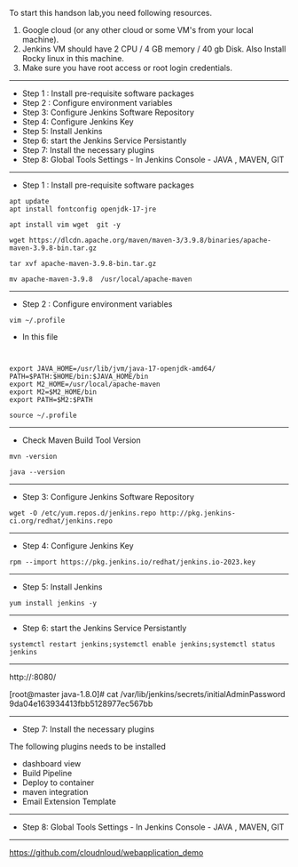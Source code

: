 To start this handson lab,you need following resources.

1. Google cloud (or any other cloud or some VM's from your local machine).
2. Jenkins VM should have 2 CPU / 4 GB memory / 40 gb Disk. Also Install Rocky linux in this machine.
3. Make sure you have root access or root login credentials.

*******************************************************************************************************************
- Step 1 : Install pre-requisite software packages
- Step 2 : Configure environment variables
- Step 3: Configure Jenkins Software Repository
- Step 4: Configure Jenkins Key
- Step 5: Install Jenkins
- Step 6: start the Jenkins Service Persistantly
- Step 7: Install the necessary plugins
- Step 8: Global Tools Settings - In Jenkins Console - JAVA , MAVEN, GIT
*******************************************************************************************************************
- Step 1 : Install pre-requisite software packages

```
apt update
apt install fontconfig openjdk-17-jre
```

```
apt install vim wget  git -y
```

```
wget https://dlcdn.apache.org/maven/maven-3/3.9.8/binaries/apache-maven-3.9.8-bin.tar.gz
```


```
tar xvf apache-maven-3.9.8-bin.tar.gz
```

```
mv apache-maven-3.9.8  /usr/local/apache-maven
```



*******************************************************************************************************************
- Step 2 : Configure environment variables
```
vim ~/.profile
```

- In this file
```


export JAVA_HOME=/usr/lib/jvm/java-17-openjdk-amd64/
PATH=$PATH:$HOME/bin:$JAVA_HOME/bin
export M2_HOME=/usr/local/apache-maven
export M2=$M2_HOME/bin
export PATH=$M2:$PATH

```

```
source ~/.profile
```


*******************************************************************************************************************

- Check Maven Build Tool Version

```
mvn -version
```

```
java --version
```
**********************************************************************************************************************************


- Step 3: Configure Jenkins Software Repository

```
wget -O /etc/yum.repos.d/jenkins.repo http://pkg.jenkins-ci.org/redhat/jenkins.repo
```

*******************************************************************************************************************
- Step 4: Configure Jenkins Key

```
rpm --import https://pkg.jenkins.io/redhat/jenkins.io-2023.key
```
*******************************************************************************************************************
- Step 5: Install Jenkins
```
yum install jenkins -y
```
*******************************************************************************************************************
- Step 6: start the Jenkins Service Persistantly

```
systemctl restart jenkins;systemctl enable jenkins;systemctl status jenkins
```
*******************************************************************************************************************


http://<jenkins Server IP >:8080/

[root@master java-1.8.0]# cat /var/lib/jenkins/secrets/initialAdminPassword
9da04e163934413fbb5128977ec567bb

*******************************************************************************************************************

- Step 7: Install the necessary plugins

The following plugins needs to be installed

- dashboard view
- Build Pipeline
- Deploy to container
- maven integration
- Email Extension Template
*******************************************************************************************************************
- Step 8: Global Tools Settings - In Jenkins Console - JAVA , MAVEN, GIT
  
**********************************************************************************************************************

  
  https://github.com/cloudnloud/webapplication_demo
